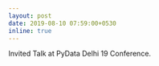 ```yaml
---
layout: post
date: 2019-08-10 07:59:00+0530
inline: true
---
```


Invited Talk at PyData Delhi 19 Conference.
